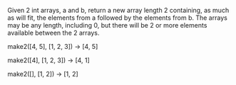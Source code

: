 Given 2 int arrays, a and b, return a new array length 2 containing, as much as will fit, the elements from a followed by the elements from b. The arrays may be any length, including 0, but there will be 2 or more elements available between the 2 arrays.

make2([4, 5], [1, 2, 3]) → [4, 5]

make2([4], [1, 2, 3]) → [4, 1]

make2([], [1, 2]) → [1, 2]
